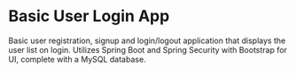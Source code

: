 # Basic User Login App
Basic user registration, signup and login/logout application that displays the user list on login. Utilizes Spring Boot and Spring Security with Bootstrap for UI, complete with a MySQL database.
